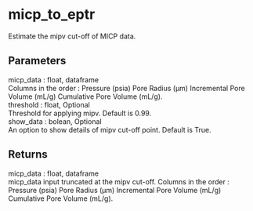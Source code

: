 # micp_to_eptr

  Estimate the mipv cut-off of MICP data.

  Parameters
  ----------
  micp_data : float, dataframe\
      Columns in the order : Pressure (psia)	Pore Radius (µm)	Incremental Pore Volume (mL/g)	Cumulative Pore Volume (mL/g).\
  threshold : float, Optional\
      Threshold for applying mipv. Default is 0.99.\
  show_data : bolean, Optional\
      An option to show details of mipv cut-off point. Default is True.

  Returns
  -------
   micp_data : float, dataframe\
      micp_data input truncated at the mipv cut-off. Columns in the order : Pressure (psia)	Pore Radius (µm)	Incremental Pore Volume (mL/g)	Cumulative Pore Volume (mL/g). 
